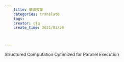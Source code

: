 ```yaml
---
    title: 单词收集
    categories: translate
    tags:
    creator: cjq
    create_time: 2021/01/29



---
```




Structured Computation Optimized for Parallel Execution

